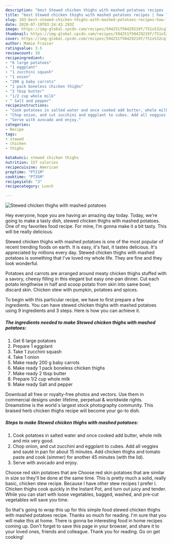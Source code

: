 ```yaml
---
description: "best Stewed chicken thighs with mashed potatoes recipes | how long to bake Stewed chicken thighs with mashed potatoes"
title: "best Stewed chicken thighs with mashed potatoes recipes | how long to bake Stewed chicken thighs with mashed potatoes"
slug: 103-best-stewed-chicken-thighs-with-mashed-potatoes-recipes-how-long-to-bake-stewed-chicken-thighs-with-mashed-potatoes
date: 2020-07-19T03:24:43.293Z
image: https://img-global.cpcdn.com/recipes/594251f50429219f/751x532cq70/stewed-chicken-thighs-with-mashed-potatoes-recipe-main-photo.jpg
thumbnail: https://img-global.cpcdn.com/recipes/594251f50429219f/751x532cq70/stewed-chicken-thighs-with-mashed-potatoes-recipe-main-photo.jpg
cover: https://img-global.cpcdn.com/recipes/594251f50429219f/751x532cq70/stewed-chicken-thighs-with-mashed-potatoes-recipe-main-photo.jpg
author: Mamie Frazier
ratingvalue: 3.5
reviewcount: 10
recipeingredient:
- "6 large potatoes"
- "1 eggplant"
- "1 zucchini squash"
- "1 onion"
- "200 g baby carrots"
- "1 pack boneless chicken thighs"
- "2 tbsp butter"
- "1/2 cup whole milk"
- " Salt and pepper"
recipeinstructions:
- "Cook potatoes in salted water and once cooked add butter, whole milk and mix very good."
- "Chop onion, and cut zucchini and eggplant to cubes. Add all veggies and sauté in pan for about 15 minutes. Add chicken thighs and tomato paste and cook (simmer) for another 45 minutes (with the lid)."
- "Serve with avocado and enjoy."
categories:
- Recipe
tags:
- stewed
- chicken
- thighs

katakunci: stewed chicken thighs 
nutrition: 157 calories
recipecuisine: American
preptime: "PT21M"
cooktime: "PT35M"
recipeyield: "3"
recipecategory: Lunch

---
```



![Stewed chicken thighs with mashed potatoes](https://img-global.cpcdn.com/recipes/594251f50429219f/751x532cq70/stewed-chicken-thighs-with-mashed-potatoes-recipe-main-photo.jpg)

Hey everyone, hope you are having an amazing day today. Today, we're going to make a tasty dish, stewed chicken thighs with mashed potatoes. One of my favorites food recipe. For mine, I'm gonna make it a bit tasty. This will be really delicious.

Stewed chicken thighs with mashed potatoes is one of the most popular of recent trending foods on earth. It is easy, it's fast, it tastes delicious. It's appreciated by millions every day. Stewed chicken thighs with mashed potatoes is something that I've loved my whole life. They are fine and they look wonderful.

Potatoes and carrots are arranged around meaty chicken thighs stuffed with a savory, cheesy filling in this elegant but easy one-pan dinner. Cut each potato lengthwise in half and scoop potato from skin into same bowl; discard skin. Chicken stew with pumpkin, potatoes and spices.


To begin with this particular recipe, we have to first prepare a few ingredients. You can have stewed chicken thighs with mashed potatoes using 9 ingredients and 3 steps. Here is how you can achieve it.

<!--inarticleads1-->

##### The ingredients needed to make Stewed chicken thighs with mashed potatoes:

1. Get 6 large potatoes
1. Prepare 1 eggplant
1. Take 1 zucchini squash
1. Take 1 onion
1. Make ready 200 g baby carrots
1. Make ready 1 pack boneless chicken thighs
1. Make ready 2 tbsp butter
1. Prepare 1/2 cup whole milk
1. Make ready  Salt and pepper


Download all free or royalty-free photos and vectors. Use them in commercial designs under lifetime, perpetual &amp; worldwide rights. Dreamstime is the world`s largest stock photography community. This braised herb chicken thighs recipe will become your go-to dish. 

<!--inarticleads2-->

##### Steps to make Stewed chicken thighs with mashed potatoes:

1. Cook potatoes in salted water and once cooked add butter, whole milk and mix very good.
1. Chop onion, and cut zucchini and eggplant to cubes. Add all veggies and sauté in pan for about 15 minutes. Add chicken thighs and tomato paste and cook (simmer) for another 45 minutes (with the lid).
1. Serve with avocado and enjoy.


Choose red skin potatoes that are Choose red skin potatoes that are similar in size so they&#39;ll be done at the same time. This is pretty much a solid, really basic, chicken stew recipe. Because I have other stew recipes I prefer I. Chicken thighs cook quickly in the Instant Pot, and turn out juicy and tender. While you can start with loose vegetables, bagged, washed, and pre-cut vegetables will save you time. 

So that's going to wrap this up for this simple food stewed chicken thighs with mashed potatoes recipe. Thanks so much for reading. I'm sure that you will make this at home. There is gonna be interesting food in home recipes coming up. Don't forget to save this page in your browser, and share it to your loved ones, friends and colleague. Thank you for reading. Go on get cooking!

